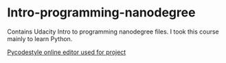 # Intro-programming-nanodegree
Contains Udacity Intro to programming nanodegree files. I took this course mainly to learn Python. 

[Pycodestyle online editor used for project](http://pep8online.com/checkresult)
